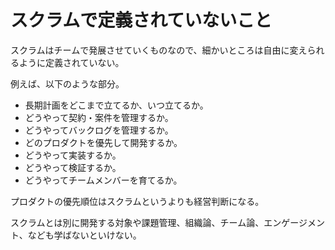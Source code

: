 # スクラムで定義されていないこと

スクラムはチームで発展させていくものなので、細かいところは自由に変えられるように定義されていない。

例えば、以下のような部分。

-   長期計画をどこまで立てるか、いつ立てるか。
-   どうやって契約・案件を管理するか。
-   どうやってバックログを管理するか。
-   どのプロダクトを優先して開発するか。
-   どうやって実装するか。
-   どうやって検証するか。
-   どうやってチームメンバーを育てるか。

プロダクトの優先順位はスクラムというよりも経営判断になる。

スクラムとは別に開発する対象や課題管理、組織論、チーム論、エンゲージメント、なども学ばないといけない。
